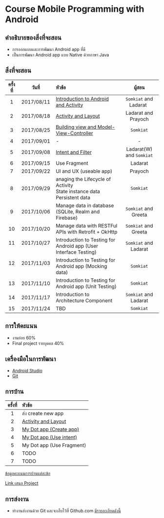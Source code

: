 # Course Mobile Programming with Android

## คำอธิบายของสิ่งที่จะสอน
* การออกแบบและการพัฒนา Android app ที่ดี
* เป็นการพัฒนา Android app แบบ Native ด้วยภาษา Java

## สิ่งที่จะสอน
| ครั้งที่    | วันที่           | หัวข้อ               | ผู้สอน   |
|:-------:|:-------------:|:------------------|:------------------:|
|1|2017/08/11| [Introduction to Android and Activity](https://github.com/up1/course-android-kmitl/tree/master/slide/day01)      | `Somkiat` and Ladarat    |
| 2      |2017/08/18     | [Activity and Layout](https://github.com/up1/course-android-kmitl/tree/master/slide/day02)             | Ladarat and Prayoch
| 3      |2017/08/25     | [Building view and Model-View-Controller](https://github.com/up1/course-android-kmitl/tree/master/slide/day03)          | `Somkiat`   |
| 4      |2017/09/01     |- | -    |
| 5      |2017/09/08     | [Intent and Filter](https://github.com/up1/course-android-kmitl/tree/master/slide/day04)| Ladarat(W) and `Somkiat`|
| 6      |2017/09/15     | Use Fragment | Ladarat   |
| 7      |2017/09/22     | UI and UX (useable app)  | Prayoch   |
| 8      |2017/09/29     | anaging the Lifecycle of Activity<br>State instance data<br>Persistent data| `Somkiat` |
| 9      |2017/10/06     | Manage data in database (SQLite, Realm and Firebase)| `Somkiat` and Greeta  |
| 10      |2017/10/20     | Manage data with RESTFul APIs with Retrofit + OkHttp| `Somkiat` and Greeta  |
| 11      |2017/10/27     | Introduction to Testing for Android app (User Interface Testing)| `Somkiat` and Ladarat     |
| 12      |2017/11/03     | Introduction to Testing for Android app (Mocking data)| `Somkiat`   |
| 13      |2017/11/10     | Introduction to Testing for Android app (Unit Testing)| `Somkiat`   |
| 14      |2017/11/17     | Introduction to Architecture Component| `Somkiat` and Ladarat    |
| 15      |2017/11/24     | TBD| `Somkiat`     |

## การให้คะแนน
* งานย่อย 60%
* Final project รายบุคคล 40%

## เครื่องมือในการพัฒนา
* [Android Studio](https://developer.android.com/studio/index.html)
* [Git](https://git-scm.com/)

## การบ้าน
| ครั้งที่    | หัวข้อ          | 
|:-------:|:-------------|
|1| ส่ง create new app |
|2| [Activity and Layout](https://github.com/up1/course-android-kmitl/wiki/Lab02) |
|3| [My Dot app (Create app)](https://github.com/up1/course-android-kmitl/wiki/Lab03) |
|4| [My Dot app (Use intent)](https://github.com/up1/course-android-kmitl/wiki/Lab04)|
|5| My Dot app (Use Fragment) |
|6| TODO |
|7| TODO |

[ข้อมูลคะแนนการบ้านแต่ละข้อ](https://goo.gl/RwHn8j)

[Link เสนอ Project](https://goo.gl/AidC36)


## การส่งงาน
* ทำงานส่งงานด้วย Git และจะเก็บไว้ที่ Github.com [มีรายละเอียดดังนี้](https://github.com/up1/course-android-kmitl/wiki/%E0%B8%81%E0%B8%B2%E0%B8%A3%E0%B8%AA%E0%B9%88%E0%B8%87%E0%B8%87%E0%B8%B2%E0%B8%99%E0%B8%94%E0%B9%89%E0%B8%A7%E0%B8%A2-Git)

